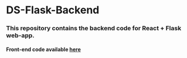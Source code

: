 # DS-Flask-Backend

### This repository contains the backend code for React + Flask web-app.

#### Front-end code available <a href="https://github.com/JackJJCodes/DS-React-Frontend"/>here
